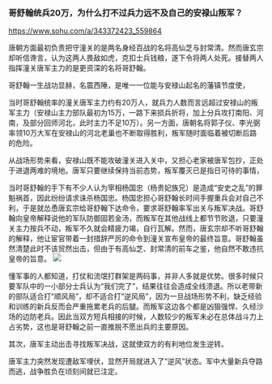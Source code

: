 ### 哥舒翰统兵20万，为什么打不过兵力远不及自己的安禄山叛军？
https://www.sohu.com/a/343372423_559864

唐朝方面最初负责把守潼关的是两名身经百战的名将高仙芝与封常清。然而唐玄宗却听信谗言，认为这两人畏敌如虎，克扣士兵钱粮，遂下令将两人处死。接替两人指挥潼关唐军主力的是更资深的名将哥舒翰。

哥舒翰一生战功显赫，名震西陲，是唯一一位能与安禄山起名的藩镇节度使，

当时哥舒翰统率的潼关唐军主力约有20万人，就兵力人数而言远超过安禄山的叛军主力（安禄山主力部队最初为15万，一路下来损兵折将，加上分兵攻打南阳、河南，及部分回师河北，此时主力不足10万）。另一方面，唐朝名将郭子仪、李光弼率领10万大军在安禄山的河北老巢也不断取得胜利，叛军随时面临着被切断后路的危险。

从战场形势来看，安禄山既不能攻破潼关进入关中，又担心老家被唐军包抄，正处于进退两难的境地。唐军只要继续保持当前态势，叛军覆灭已是指日可待的事情，

当时哥舒翰的手下有不少人认为宰相杨国忠（杨贵妃族兄）是造成“安史之乱”的罪魁祸首，因此纷纷请求诛杀杨国忠。杨国忠担心哥舒翰长时间手握重兵会对自己不利，于是就怂恿唐玄宗给哥舒翰下达命令，要求哥舒翰率军出关与叛军决战。哥舒翰向皇帝解释说他的军队防御固若金汤，而叛军在其他战线上都节节败退，只要潼关主力按兵不动，叛军不久就会精疲力竭，自行瓦解。然而，唐玄宗却不听哥舒翰的解释，他让宦官带着一封措辞严厉的命令到潼关宣布皇帝的最终旨意。哥舒翰虽然清楚此时不该贸然出击，但由于有高仙芝、封常清的前车之鉴，他自然不敢违抗皇帝的旨意。
![](http://5b0988e595225.cdn.sohucs.com/images/20190925/311edfa71a4a46f5afd3e02389cf56e9.jpeg)

懂军事的人都知道，打仗和流氓打群架是两码事，并非人多就是优势。很多时候只要军队中的一小部分士兵认为“我们完了”，结果往往会造成全线溃退。所以老带新的部队适合打“顺风局”，却不适合打“逆风局”，因为一旦战场形势不利，缺乏经验和训练的新兵反而会严重拖累老兵的后腿。而叛军这边各个都是凶狠强悍、久经沙场的边防老兵。因此当双方短兵相接的时候，人数较少的叛军未必在总体战斗力上占劣势，这也是哥舒翰之前一直推脱不愿出兵的主要原因。

其次，唐军主动出击寻找叛军决战，这就使双方的有利地位发生逆转。

唐军主力突然发现遭敌军埋伏，显然开局就进入了“逆风”状态。军中大量新兵夺路而逃，战争胜负在顷刻间就已注定。
